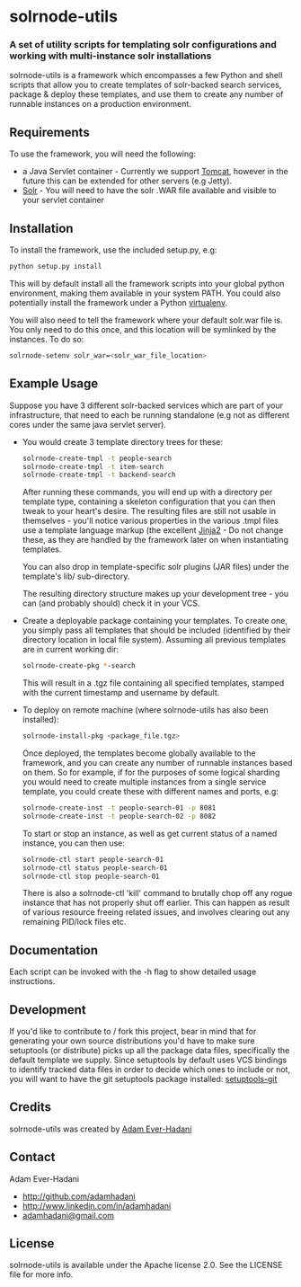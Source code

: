 # solrnode-utils

### A set of utility scripts for templating solr configurations and working with multi-instance solr installations

solrnode-utils is a framework which encompasses a few Python and shell scripts that allow you to create templates of solr-backed search services,
package & deploy these templates, and use them to create any number of runnable instances on a production environment.

## Requirements

To use the framework, you will need the following:

* a Java Servlet container - Currently we support [Tomcat](http://tomcat.apache.org/index.html), however in the future this can be extended
  for other servers (e.g Jetty).
* [Solr](http://lucene.apache.org/solr/) - You will need to have the solr .WAR file available and visible to your servlet container

## Installation

To install the framework, use the included setup.py, e.g:

```bash
python setup.py install
```

This will by default install all the framework scripts into your global python environment, making
them available in your system PATH. 
You could also potentially install the framework under a Python [virtualenv](http://pypi.python.org/pypi/virtualenv).

You will also need to tell the framework where your default solr.war file is. You only need to do this once,
and this location will be symlinked by the instances. To do so:

```bash
solrnode-setenv solr_war=<solr_war_file_location>
```

## Example Usage

Suppose you have 3 different solr-backed services which are part of your infrastructure, that need to each be
running standalone (e.g not as different cores under the same java servlet server).

* You would create 3 template directory trees for these:

	```bash
	solrnode-create-tmpl -t people-search
	solrnode-create-tmpl -t item-search
	solrnode-create-tmpl -t backend-search 
	```

	After running these commands, you will end up with a directory per template type, containing a skeleton configuration
	that you can then tweak to your heart's desire.
	The resulting files are still not usable in themselves - you'll notice various properties in the various .tmpl files use a template language markup (the excellent [Jinja2](http://jinja.pocoo.org/) - Do not change these, as they are handled by the framework later on when instantiating templates.

	You can also drop in template-specific solr plugins (JAR files) under the template's lib/ sub-directory.

	The resulting directory structure makes up your development tree - you can (and probably should) check it in your VCS.

* Create a deployable package containing your templates. To create one, you simply pass all templates that should
be included (identified by their directory location in local file system). 
Assuming all previous templates are in current working dir:

	```bash
	solrnode-create-pkg *-search
	```

	This will result in a .tgz file containing all specified templates, stamped with the current timestamp and username by default.

* To deploy on remote machine (where solrnode-utils has also been installed):

	```bash
	solrnode-install-pkg <package_file.tgz>
	```

	Once deployed, the templates become globally available to the framework, and you can create any number of runnable instances based on them. 
	So for example, if for the purposes of some logical sharding you would need to create multiple instances from a single service template, 
	you could create these with different names and ports, e.g:

	```bash
	solrnode-create-inst -t people-search-01 -p 8081
	solrnode-create-inst -t people-search-02 -p 8082
	```

	To start or stop an instance, as well as get current status of a named instance, you can then use:

	```bash
	solrnode-ctl start people-search-01
	solrnode-ctl status people-search-01
	solrnode-ctl stop people-search-01
	```

	There is also a solrnode-ctl 'kill' command to brutally chop off any rogue instance that has not properly shut off earlier.
	This can happen as result of various resource freeing related issues, and involves clearing out any remaining PID/lock files etc.


## Documentation

Each script can be invoked with the -h flag to show detailed usage instructions.

## Development

If you'd like to contribute to / fork this project, bear in mind that for generating your own
source distributions you'd have to make sure setuptools (or distribute) picks up all the package
data files, specifically the default template we supply. Since setuptools by default uses VCS bindings
to identify tracked data files in order to decide which ones to include or not, you will want to have
the git setuptools package installed: [setuptools-git](http://pypi.python.org/pypi/setuptools-git)

## Credits

solrnode-utils was created by [Adam Ever-Hadani](http://github.com/adamhadani/)

## Contact

Adam Ever-Hadani

- http://github.com/adamhadani
- http://www.linkedin.com/in/adamhadani
- adamhadani@gmail.com

## License

solrnode-utils is available under the Apache license 2.0. See the LICENSE file for more info.
